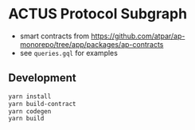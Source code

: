 # ACTUS Protocol Subgraph

- smart contracts from https://github.com/atpar/ap-monorepo/tree/app/packages/ap-contracts
- see `queries.gql` for examples

## Development

```sh
yarn install
yarn build-contract
yarn codegen
yarn build
```
